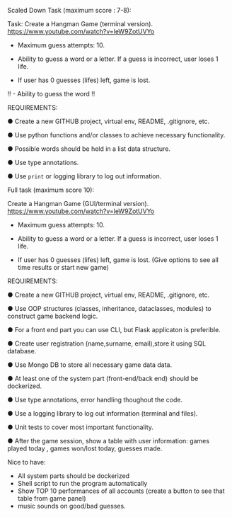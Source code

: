 Scaled Down Task (maximum score : 7-8):

Task:
Create a Hangman Game (terminal version). https://www.youtube.com/watch?v=leW9ZotUVYo

- Maximum guess attempts: 10.

- Ability to guess a word or a letter. If a guess is incorrect, user loses 1 life.

- If user has 0 guesses (lifes) left, game is lost.

!! - Ability to guess the word !!

REQUIREMENTS:

● Create a new GITHUB project, virtual env, README, .gitignore, etc.

● Use python functions and/or classes to achieve necessary functionality.

● Possible words should be held in a list data structure.

● Use type annotations.

● Use `print` or logging library to log out information.



Full task (maximum score 10):

Create a Hangman Game (GUI/terminal version). https://www.youtube.com/watch?v=leW9ZotUVYo

- Maximum guess attempts: 10.

- Ability to guess a word or a letter. If a guess is incorrect, user loses 1 life.

- If user has 0 guesses (lifes) left, game is lost. (Give options to see all time results or start new game)

REQUIREMENTS:

● Create a new GITHUB project, virtual env, README, .gitignore, etc.

● Use OOP structures (classes, inheritance, dataclasses, modules) to construct game backend logic.

● For a front end part you can use CLI, but Flask applicaton is preferible. 

● Create user registration (name,surname, email),store it using SQL database.

● Use Mongo DB to store all necessary game data data.

● At least one of the system part (front-end/back end) should be dockerized.

● Use type annotations, error handling thoughout the code.

● Use a logging library to log out information (terminal and files).

● Unit tests to cover most important functionality.

● After the game session, show a table with user information: games played today , games won/lost today, guesses made.
 
Nice to have:
 - All system parts should be dockerized
 - Shell script to run the program automatically
 - Show TOP 10 performances of all accounts (create a button to see that table from game panel) 
 - music sounds on good/bad guesses.
